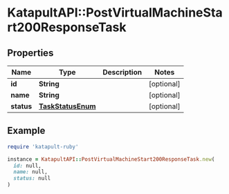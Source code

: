 # KatapultAPI::PostVirtualMachineStart200ResponseTask

## Properties

| Name | Type | Description | Notes |
| ---- | ---- | ----------- | ----- |
| **id** | **String** |  | [optional] |
| **name** | **String** |  | [optional] |
| **status** | [**TaskStatusEnum**](TaskStatusEnum.md) |  | [optional] |

## Example

```ruby
require 'katapult-ruby'

instance = KatapultAPI::PostVirtualMachineStart200ResponseTask.new(
  id: null,
  name: null,
  status: null
)
```

